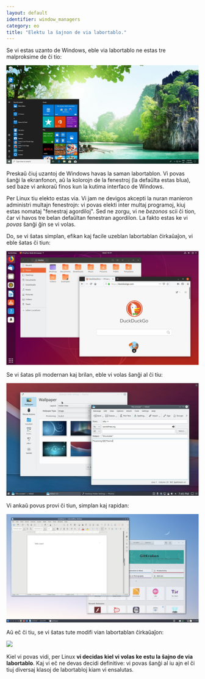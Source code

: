 ```yaml
---
layout: default
identifier: window_managers
category: eo
title: "Elektu la ŝajnon de via labortablo."
---
```


Se vi estas uzanto de Windows, eble via labortablo ne estas tre malproksime de ĉi tio:

<img src="/img/window_managers_windows_10.jpg" />

Preskaŭ ĉiuj uzantoj de Windows havas la saman labortablon. Vi povas ŝanĝi la ekranfonon, aŭ la kolorojn de la fenestroj (la defaŭlta estas blua), sed baze vi ankoraŭ finos kun la kutima interfaco de Windows.

Per Linux tiu elekto estas via. Vi jam ne devigos akcepti la nuran manieron administri multajn fenestrojn: vi povas elekti inter multaj programoj, kiuj estas nomataj "fenestraj agordiloj". Sed ne zorgu, vi ne <i>bezonos</i> scii ĉi tion, ĉar vi havos tre belan defaŭltan fenestran agordilon. La fakto estas ke vi <i>povas</i> ŝanĝi ĝin se vi volas.

Do, se vi ŝatas simplan, efikan kaj facile uzeblan labortablan ĉirkaŭaĵon, vi eble ŝatas ĉi tiun:

<img src="/img/window_managers_ubuntu.jpg"/>

Se vi ŝatas pli modernan kaj brilan, eble vi volas ŝanĝi al ĉi tiu:

<img src="/img/window_managers_kde.jpeg" />

Vi ankaŭ povus provi ĉi tiun, simplan kaj rapidan:

<img src="/img/window_managers_lxqt.jpg" />

Aŭ eĉ ĉi tiu, se vi ŝatas tute modifi vian labortablan ĉirkaŭaĵon:

<img src="/img/window_managers_wm.jpg" />

Kiel vi povas vidi, per Linux <b>vi decidas kiel vi volas ke estu la ŝajno de via labortablo</b>. Kaj vi eĉ ne devas decidi definitive: vi povas ŝanĝi al iu ajn el ĉi tiuj diversaj klasoj de labortabloj kiam vi ensalutas.





